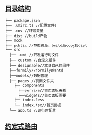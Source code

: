 ## [目录结构](https://umijs.org/zh-CN/docs/directory-structure)

```
├── package.json
├── .umirc.ts //配置文件s
├── .env //环境变量
├── dist //build产物
├── mock
├── public //静态资源，build后copy到dist
└── src
  ├── .umi //开发运行时文件
  ├── custom //自定义组件
  ├── designable//本身自己的组件
  ├──formily//formily的antd
  ├──models//数据管理
  ├── pages //页面文件夹
    ├── components
      ├──service//首页面板需要
      ├──widgets//首页面板需要
    ├── index.less
    └── index.tsx//首页面板
  └── app.ts //运行时配置
```

## [约定式路由](https://umijs.org/zh-CN/docs/convention-routing)

